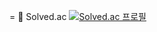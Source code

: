  = 👋 Solved.ac
[![Solved.ac
프로필](http://mazassumnida.wtf/api/generate_badge?boj=aruesin2)](https://solved.ac/aruesin2)
<!---
kim-seonghyun/kim-seonghyun is a ✨ special ✨ repository because its `README.md` (this file) appears on your GitHub profile.
You can click the Preview link to take a look at your changes.
--->
